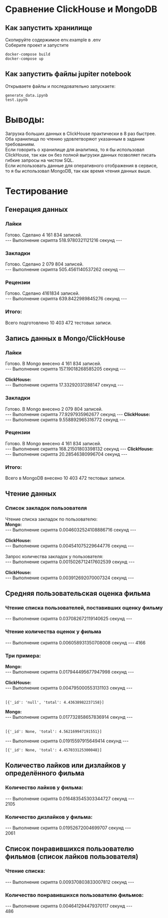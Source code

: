 # Сравнение ClickHouse и MongoDB

## Как запустить хранилище
Скопируйте содержимое env.example в .env<br>
Соберите проект и запустите<br>
```
docker-compose build
docker-compose up
```
## Как запустить файлы jupiter notebook
Открываете файлы  и последовательно запускаете:
```
generate_data.ipynb
test.ipynb
```
# Выводы:

Загрузка больших данных в ClickHouse практически в 8 раз быстрее.<br>
Оба хранилища по чтению удовлетворяют указанным в задании требованиям.<br>
Если говорить о хранилище для аналитика, то я бы использовал ClickHouse, так как он без полной выгрузки данных позволяет писать гибкие запросы на чистом SQL.<br>
Если использовать данные для оперативного отображения в сервисе, то я бы использовал MongoDB, так как время чтения данных выше.

# Тестирование

## Генерация данных
### Лайки
Готово. Сделано 4 161 834 записей.<br>
--- Выполнение скрипта 518.9780321121216 секунд ---
### Закладки
Готово. Сделано 2 079 804 записей.<br>
--- Выполнение скрипта 505.4561140537262 секунд ---
### Рецензии
Готово. Сделано 4161834 записей.<br>
--- Выполнение скрипта 639.8422989845276 секунд ---

### Итого:
Всего подготовлено 10 403 472 тестовых записи.

## Запись данных в Mongo/ClickHouse
### Лайки
Готово. В Mongo внесено 4 161 834 записей.<br>
--- Выполнение скрипта 157.19018268585205 секунд ---<br><br>
**ClickHouse:**<br>
--- Выполнение скрипта 17.33292031288147 секунд ---
### Закладки
Готово. В Mongo внесено 2 079 804 записей.<br>
--- Выполнение скрипта 77.9297935962677 секунд ---
**ClickHouse:**<br>
--- Выполнение скрипта 9.558892965316772 секунд ---
### Рецензии
Готово. В Mongo внесено 4 161 834 записей.<br>
--- Выполнение скрипта 168.21501803398132 секунд ---
**ClickHouse:**<br>
--- Выполнение скрипта 20.28546380996704 секунд ---

### Итого:
Всего в MongoDB внесено 10 403 472 тестовых записи.

## Чтение данных
### Cписок закладок пользователя
Чтение списка закладок по пользователю:<br>
**Mongo:**<br>
--- Выполнение скрипта 0.0046032524108886716 секунд ---<br><br>
**ClickHouse:**<br>
--- Выполнение скрипта 0.004541075229644776 секунд ---<br><br>
Запрос количества закладок у пользователя:<br>
--- Выполнение скрипта 0.0015026712417602539 секунд ---<br><br>
**ClickHouse:**<br>
--- Выполнение скрипта 0.003912692070007324 секунд ---

## Cредняя пользовательская оценка фильма
### Чтение списка пользователей, поставивших оценку фильму
--- Выполнение скрипта 0.037082672119140625 секунд ---
### Чтение количества оценок у фильма
--- Выполнение скрипта 0.006058931350708008 секунд ---
4166
### Три примера:
**Mongo:**<br>
--- Выполнение скрипта 0.017944495677947998 секунд ---<br><br>
**ClickHouse:**<br>
--- Выполнение скрипта 0.004795000553131103 секунд ---<br><br>
```
[{'_id': 'null', 'total': 4.43638982237158}]
```

**Mongo:** <br>
--- Выполнение скрипта 0.017732858657836914 секунд ---<br><br>

```
[{'_id': None, 'total': 4.562169947191551}]
```
--- Выполнение скрипта 0.01915597915649414 секунд ---
```
[{'_id': None, 'total': 4.457033125300048}]
```

## Количество лайков или дизлайков у определённого фильма
### Количество лайков у фильма:
--- Выполнение скрипта 0.016483545303344727 секунд ---<br>
2105
### Количество дизлайков у фильма:
--- Выполнение скрипта 0.01952672004699707 секунд ---<br>
2061

## Список понравившихся пользователю фильмов (список лайков пользователя)
### Чтение списка:
--- Выполнение скрипта 0.009370803833007812 секунд ---
### Количество понравившихся пользователю фильмов:
--- Выполнение скрипта 0.004641294479370117 секунд ---<br>
486
